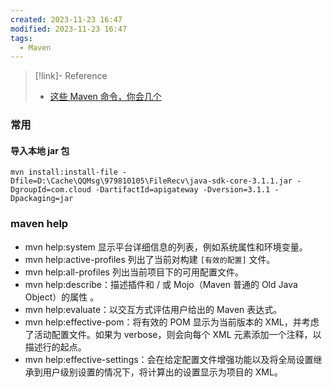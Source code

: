 ```yaml
---
created: 2023-11-23 16:47
modified: 2023-11-23 16:47
tags:
  - Maven
---
```


> [!link]- Reference
> - [这些 Maven 命令，你会几个](https://cloud.tencent.com/developer/article/1773579)

### 常用

#### 导入本地 jar 包

```shell
mvn install:install-file -Dfile=D:\Cache\QQMsg\979810105\FileRecv\java-sdk-core-3.1.1.jar -DgroupId=com.cloud -DartifactId=apigateway -Dversion=3.1.1 -Dpackaging=jar
```

### maven help

- mvn help:system 显示平台详细信息的列表，例如系统属性和环境变量。
- mvn help:active-profiles 列出了当前对构建 `[有效的配置]` 文件。
- mvn help:all-profiles 列出当前项目下的可用配置文件。
- mvn help:describe：描述插件和 / 或 Mojo（Maven 普通的 Old Java Object）的属性 。
- mvn help:evaluate：以交互方式评估用户给出的 Maven 表达式。
- mvn help:effective-pom：将有效的 POM 显示为当前版本的 XML，并考虑了活动配置文件。如果为 verbose，则会向每个 XML 元素添加一个注释，以描述行的起点。
- mvn help:effective-settings：会在给定配置文件增强功能以及将全局设置继承到用户级别设置的情况下，将计算出的设置显示为项目的 XML。